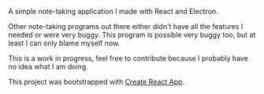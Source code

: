 A simple note-taking application I made with React and Electron.

Other note-taking programs out there either didn't have all the features I needed or were very buggy. This program is possible very buggy too, but at least I can only blame myself now.

This is a work in progress, feel free to contribute because I probably have no idea what I am doing.

This project was bootstrapped with [Create React App](https://github.com/facebook/create-react-app).
